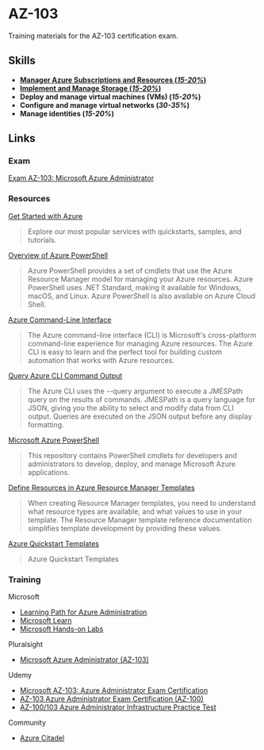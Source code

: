 # AZ-103

Training materials for the AZ-103 certification exam.

## Skills

- **[Manager Azure Subscriptions and Resources (_15-20%_)](Managing%20Subscriptions%20and%20Resources/)**
- **[Implement and Manage Storage (_15-20%_)]()**
- **Deploy and manage virtual machines (VMs) (_15-20%_)**
- **Configure and manage virtual networks (_30-35%_)**
- **Manage identities (_15-20%_)**

## Links

### Exam

[Exam AZ-103: Microsoft Azure Administrator](https://www.microsoft.com/en-us/learning/exam-az-103.aspx)

### Resources

[Get Started with Azure](https://docs.microsoft.com/en-us/azure/)
>Explore our most popular services with quickstarts, samples, and tutorials.

[Overview of Azure PowerShell](https://docs.microsoft.com/en-us/powershell/azure/overview?view=azps-2.5.0)
>Azure PowerShell provides a set of cmdlets that use the Azure Resource Manager model for managing your Azure resources. Azure PowerShell uses .NET Standard, making it available for Windows, macOS, and Linux. Azure PowerShell is also available on Azure Cloud Shell.

[Azure Command-Line Interface](https://docs.microsoft.com/en-us/cli/azure/?view=azure-cli-latest)
>The Azure command-line interface (CLI) is Microsoft's cross-platform command-line experience for managing Azure resources. The Azure CLI is easy to learn and the perfect tool for building custom automation that works with Azure resources.

[Query Azure CLI Command Output](https://docs.microsoft.com/en-us/cli/azure/query-azure-cli?view=azure-cli-latest)

>The Azure CLI uses the --query argument to execute a JMESPath query on the results of commands. JMESPath is a query language for JSON, giving you the ability to select and modify data from CLI output. Queries are executed on the JSON output before any display formatting.

[Microsoft Azure PowerShell](https://github.com/Azure/azure-powershell)
>This repository contains PowerShell cmdlets for developers and administrators to develop, deploy, and manage Microsoft Azure applications.

[Define Resources in Azure Resource Manager Templates](https://docs.microsoft.com/en-us/azure/templates/)

>When creating Resource Manager templates, you need to understand what resource types are available, and what values to use in your template. The Resource Manager template reference documentation simplifies template development by providing these values.

[Azure Quickstart Templates](https://github.com/Azure/azure-quickstart-templates)

>Azure Quickstart Templates

### Training

Microsoft

- [Learning Path for Azure Administration](docs/AzureAdministratorLearningPath\(July2019\).pdf)
- [Microsoft Learn](https://docs.microsoft.com/en-us/learn/)
- [Microsoft Hands-on Labs](https://www.microsoft.com/handsonlabs)

Pluralsight

- [Microsoft Azure Administrator (AZ-103)](https://www.pluralsight.com/paths/microsoft-azure-administrator-az-103)

Udemy

- [Microsoft AZ-103: Azure Administrator Exam Certification](https://www.udemy.com/course/az-100-skylines-academy/)
- [AZ-103 Azure Administrator Exam Certification (AZ-100)](https://www.udemy.com/70533-azure/)
- [AZ-100/103 Azure Administrator Infrastructure Practice Test](https://www.udemy.com/az-100-azure-administrator-infrastructure-practice-test/)

Community

- [Azure Citadel](https://azurecitadel.com/)
